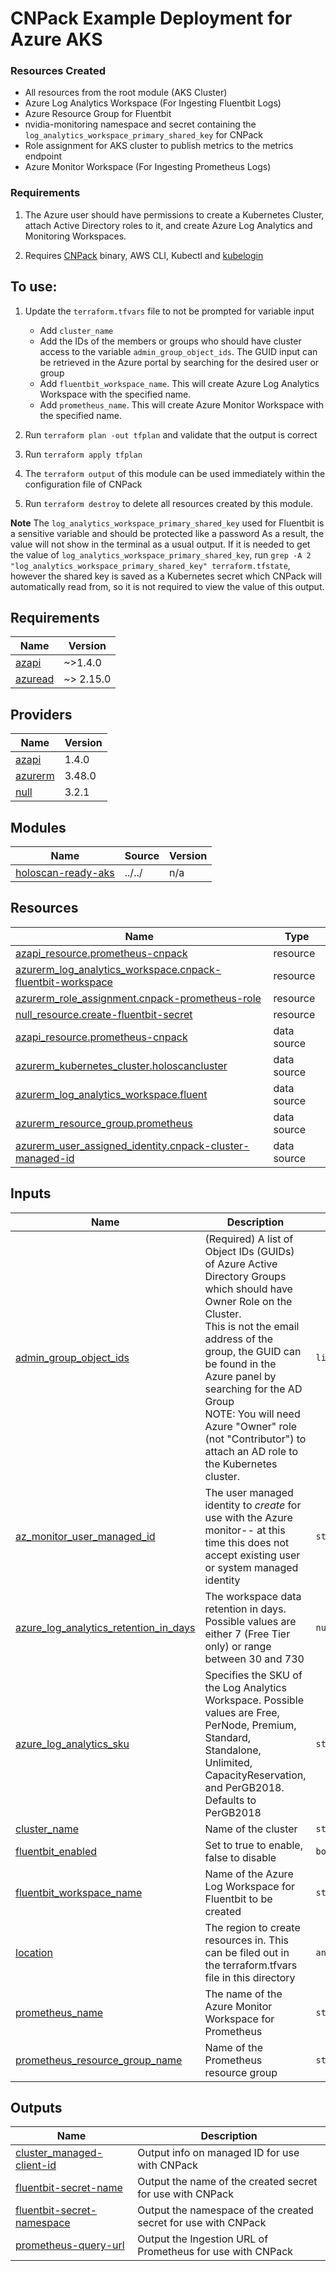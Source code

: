 # CNPack Example Deployment for Azure AKS

### Resources Created
- All resources from the root module (AKS Cluster)
- Azure Log Analytics Workspace (For Ingesting Fluentbit Logs)
- Azure Resource Group for Fluentbit
- nvidia-monitoring namespace and secret containing the `log_analytics_workspace_primary_shared_key` for CNPack
- Role assignment for AKS cluster to publish metrics to the metrics endpoint
- Azure Monitor Workspace (For Ingesting Prometheus Logs)


### Requirements

1. The Azure user should have permissions to create a Kubernetes Cluster, attach Active Directory roles to it, and create Azure Log Analytics and Monitoring Workspaces.

2. Requires [CNPack](https://docs.nvidia.com/ai-enterprise/deployment-guide-cloud-native-service-add-on-pack/0.1.0/cns-deployment.html) binary, AWS CLI, Kubectl and [kubelogin](https://github.com/Azure/kubelogin) 


## To use:

1. Update the `terraform.tfvars` file to not be prompted for variable input
    - Add `cluster_name`
    - Add the IDs of the members or groups who should have cluster access to the variable `admin_group_object_ids`. The GUID input can be retrieved in the Azure portal by searching for the desired user or group
    - Add `fluentbit_workspace_name`. This will create Azure Log Analytics Workspace with the specified name.
    - Add `prometheus_name`. This will create Azure Monitor Workspace with the specified name.

2. Run `terraform plan -out tfplan` and validate that the output is correct

3. Run `terraform apply tfplan`

4. The `terraform output` of this module can be used immediately within the configuration file of CNPack

5. Run `terraform destroy` to delete all resources created by this module.

**Note**
The `log_analytics_workspace_primary_shared_key` used for Fluentbit is a sensitive variable and should be protected like a password
As a result, the value will not show in the terminal as a usual output.
If it is needed to get the value of `log_analytics_workspace_primary_shared_key`, run `grep -A 2 "log_analytics_workspace_primary_shared_key" terraform.tfstate`, however the shared key is saved as a Kubernetes secret which CNPack will automatically read from, so it is not required to view the value of this output.


## Requirements

| Name | Version |
|------|---------|
| <a name="requirement_azapi"></a> [azapi](#requirement\_azapi) | ~>1.4.0 |
| <a name="requirement_azuread"></a> [azuread](#requirement\_azuread) | ~> 2.15.0 |

## Providers

| Name | Version |
|------|---------|
| <a name="provider_azapi"></a> [azapi](#provider\_azapi) | 1.4.0 |
| <a name="provider_azurerm"></a> [azurerm](#provider\_azurerm) | 3.48.0 |
| <a name="provider_null"></a> [null](#provider\_null) | 3.2.1 |

## Modules

| Name | Source | Version |
|------|--------|---------|
| <a name="module_holoscan-ready-aks"></a> [holoscan-ready-aks](#module\_holoscan-ready-aks) | ../../ | n/a |

## Resources

| Name | Type |
|------|------|
| [azapi_resource.prometheus-cnpack](https://registry.terraform.io/providers/Azure/azapi/latest/docs/resources/resource) | resource |
| [azurerm_log_analytics_workspace.cnpack-fluentbit-workspace](https://registry.terraform.io/providers/hashicorp/azurerm/latest/docs/resources/log_analytics_workspace) | resource |
| [azurerm_role_assignment.cnpack-prometheus-role](https://registry.terraform.io/providers/hashicorp/azurerm/latest/docs/resources/role_assignment) | resource |
| [null_resource.create-fluentbit-secret](https://registry.terraform.io/providers/hashicorp/null/latest/docs/resources/resource) | resource |
| [azapi_resource.prometheus-cnpack](https://registry.terraform.io/providers/Azure/azapi/latest/docs/data-sources/resource) | data source |
| [azurerm_kubernetes_cluster.holoscancluster](https://registry.terraform.io/providers/hashicorp/azurerm/latest/docs/data-sources/kubernetes_cluster) | data source |
| [azurerm_log_analytics_workspace.fluent](https://registry.terraform.io/providers/hashicorp/azurerm/latest/docs/data-sources/log_analytics_workspace) | data source |
| [azurerm_resource_group.prometheus](https://registry.terraform.io/providers/hashicorp/azurerm/latest/docs/data-sources/resource_group) | data source |
| [azurerm_user_assigned_identity.cnpack-cluster-managed-id](https://registry.terraform.io/providers/hashicorp/azurerm/latest/docs/data-sources/user_assigned_identity) | data source |

## Inputs

| Name | Description | Type | Default | Required |
|------|-------------|------|---------|:--------:|
| <a name="input_admin_group_object_ids"></a> [admin\_group\_object\_ids](#input\_admin\_group\_object\_ids) | (Required) A list of Object IDs (GUIDs) of Azure Active Directory Groups which should have Owner Role on the Cluster. <br>  This is not the email address of the group, the GUID can be found in the Azure panel by searching for the AD Group<br>  NOTE: You will need Azure "Owner" role (not "Contributor") to attach an AD role to the Kubernetes cluster. | `list(any)` | n/a | yes |
| <a name="input_az_monitor_user_managed_id"></a> [az\_monitor\_user\_managed\_id](#input\_az\_monitor\_user\_managed\_id) | The user managed identity to *create* for use with the Azure monitor-- at this time this does not accept existing user or system managed identity | `string` | `"tf-holoscan-identity"` | no |
| <a name="input_azure_log_analytics_retention_in_days"></a> [azure\_log\_analytics\_retention\_in\_days](#input\_azure\_log\_analytics\_retention\_in\_days) | The workspace data retention in days. Possible values are either 7 (Free Tier only) or range between 30 and 730 | `number` | `30` | no |
| <a name="input_azure_log_analytics_sku"></a> [azure\_log\_analytics\_sku](#input\_azure\_log\_analytics\_sku) | Specifies the SKU of the Log Analytics Workspace. Possible values are Free, PerNode, Premium, Standard, Standalone, Unlimited, CapacityReservation, and PerGB2018. Defaults to PerGB2018 | `string` | `"PerGB2018"` | no |
| <a name="input_cluster_name"></a> [cluster\_name](#input\_cluster\_name) | Name of the cluster | `string` | n/a | yes |
| <a name="input_fluentbit_enabled"></a> [fluentbit\_enabled](#input\_fluentbit\_enabled) | Set to true to enable, false to disable | `bool` | `true` | no |
| <a name="input_fluentbit_workspace_name"></a> [fluentbit\_workspace\_name](#input\_fluentbit\_workspace\_name) | Name of the Azure Log Workspace for Fluentbit to be created | `string` | n/a | yes |
| <a name="input_location"></a> [location](#input\_location) | The region to create resources in. This can be filed out in the terraform.tfvars file in this directory | `any` | n/a | yes |
| <a name="input_prometheus_name"></a> [prometheus\_name](#input\_prometheus\_name) | The name of the Azure Monitor Workspace for Prometheus | `string` | n/a | yes |
| <a name="input_prometheus_resource_group_name"></a> [prometheus\_resource\_group\_name](#input\_prometheus\_resource\_group\_name) | Name of the Prometheus resource group | `string` | `"prometheus-rg"` | no |

## Outputs

| Name | Description |
|------|-------------|
| <a name="output_cluster_managed-client-id"></a> [cluster\_managed-client-id](#output\_cluster\_managed-client-id) | Output info on managed ID for use with CNPack |
| <a name="output_fluentbit-secret-name"></a> [fluentbit-secret-name](#output\_fluentbit-secret-name) | Output the name of the created secret for use with CNPack |
| <a name="output_fluentbit-secret-namespace"></a> [fluentbit-secret-namespace](#output\_fluentbit-secret-namespace) | Output the namespace of the created secret for use with CNPack |
| <a name="output_prometheus-query-url"></a> [prometheus-query-url](#output\_prometheus-query-url) | Output the Ingestion URL of Prometheus for use with CNPack |